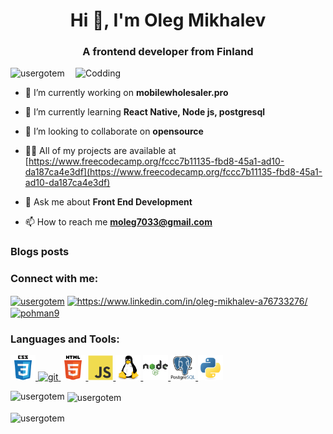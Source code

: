 <h1 align="center">Hi 👋, I'm Oleg Mikhalev</h1>
<h3 align="center">A frontend developer from Finland</h3>
<img align="right" alt="Codding" width="400" src="https://cdn.dribbble.com/users/1162077/screenshots/3848914/programmer.gif">


<p align="left"> <img src="https://komarev.com/ghpvc/?username=usergotem&label=Profile%20views&color=0e75b6&style=flat" alt="usergotem" /> </p>

- 🔭 I’m currently working on **mobilewholesaler.pro**

- 🌱 I’m currently learning **React Native, Node js, postgresql**

- 👯 I’m looking to collaborate on **opensource**

- 👨‍💻 All of my projects are available at [https://www.freecodecamp.org/fccc7b11135-fbd8-45a1-ad10-da187ca4e3df](https://www.freecodecamp.org/fccc7b11135-fbd8-45a1-ad10-da187ca4e3df)

- 💬 Ask me about **Front End Development**

- 📫 How to reach me **moleg7033@gmail.com**

### Blogs posts
<!-- BLOG-POST-LIST:START -->
<!-- BLOG-POST-LIST:END -->

<h3 align="left">Connect with me:</h3>
<p align="left">
<a href="https://dev.to/usergotem" target="blank"><img align="center" src="https://raw.githubusercontent.com/rahuldkjain/github-profile-readme-generator/master/src/images/icons/Social/devto.svg" alt="usergotem" height="30" width="40" /></a>
<a href="https://linkedin.com/in/https://www.linkedin.com/in/oleg-mikhalev-a76733276/" target="blank"><img align="center" src="https://raw.githubusercontent.com/rahuldkjain/github-profile-readme-generator/master/src/images/icons/Social/linked-in-alt.svg" alt="https://www.linkedin.com/in/oleg-mikhalev-a76733276/" height="30" width="40" /></a>
<a href="https://discord.gg/pohman9" target="blank"><img align="center" src="https://raw.githubusercontent.com/rahuldkjain/github-profile-readme-generator/master/src/images/icons/Social/discord.svg" alt="pohman9" height="30" width="40" /></a>
</p>

<h3 align="left">Languages and Tools:</h3>
<p align="left"> <a href="https://www.w3schools.com/css/" target="_blank" rel="noreferrer"> <img src="https://raw.githubusercontent.com/devicons/devicon/master/icons/css3/css3-original-wordmark.svg" alt="css3" width="40" height="40"/> </a> <a href="https://git-scm.com/" target="_blank" rel="noreferrer"> <img src="https://www.vectorlogo.zone/logos/git-scm/git-scm-icon.svg" alt="git" width="40" height="40"/> </a> <a href="https://www.w3.org/html/" target="_blank" rel="noreferrer"> <img src="https://raw.githubusercontent.com/devicons/devicon/master/icons/html5/html5-original-wordmark.svg" alt="html5" width="40" height="40"/> </a> <a href="https://developer.mozilla.org/en-US/docs/Web/JavaScript" target="_blank" rel="noreferrer"> <img src="https://raw.githubusercontent.com/devicons/devicon/master/icons/javascript/javascript-original.svg" alt="javascript" width="40" height="40"/> </a> <a href="https://www.linux.org/" target="_blank" rel="noreferrer"> <img src="https://raw.githubusercontent.com/devicons/devicon/master/icons/linux/linux-original.svg" alt="linux" width="40" height="40"/> </a> <a href="https://nodejs.org" target="_blank" rel="noreferrer"> <img src="https://raw.githubusercontent.com/devicons/devicon/master/icons/nodejs/nodejs-original-wordmark.svg" alt="nodejs" width="40" height="40"/> </a> <a href="https://www.postgresql.org" target="_blank" rel="noreferrer"> <img src="https://raw.githubusercontent.com/devicons/devicon/master/icons/postgresql/postgresql-original-wordmark.svg" alt="postgresql" width="40" height="40"/> </a> <a href="https://www.python.org" target="_blank" rel="noreferrer"> <img src="https://raw.githubusercontent.com/devicons/devicon/master/icons/python/python-original.svg" alt="python" width="40" height="40"/> </a></p>

<p><img align="left" src="https://github-readme-stats.vercel.app/api/top-langs?username=usergotem&show_icons=true&locale=en&layout=compact" alt="usergotem" /></p>

<p>&nbsp;<img align="center" src="https://github-readme-stats.vercel.app/api?username=usergotem&show_icons=true&locale=en" alt="usergotem" /></p>

<p><img align="center" src="https://github-readme-streak-stats.herokuapp.com/?user=usergotem&" alt="usergotem" /></p>
